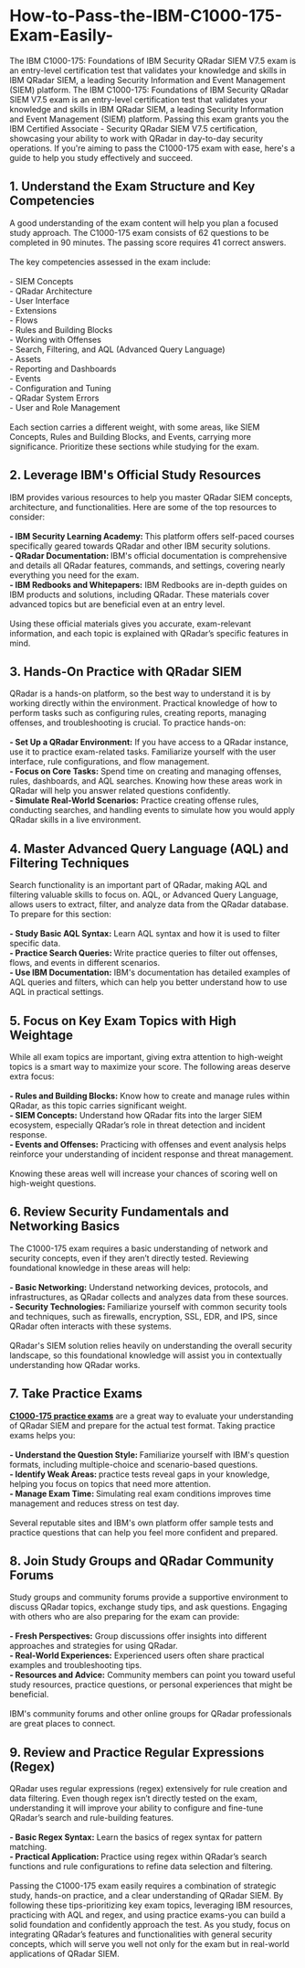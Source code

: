 # How-to-Pass-the-IBM-C1000-175-Exam-Easily-
The IBM C1000-175: Foundations of IBM Security QRadar SIEM V7.5 exam is an entry-level certification test that validates your knowledge and skills in IBM QRadar SIEM, a leading Security Information and Event Management (SIEM) platform. 
The IBM C1000-175: Foundations of IBM Security QRadar SIEM V7.5 exam is an entry-level certification test that validates your knowledge and skills in IBM QRadar SIEM, a leading Security Information and Event Management (SIEM) platform. Passing this exam grants you the IBM Certified Associate - Security QRadar SIEM V7.5 certification, showcasing your ability to work with QRadar in day-to-day security operations. If you're aiming to pass the C1000-175 exam with ease, here's a guide to help you study effectively and succeed.<br />
<h2>
	1. Understand the Exam Structure and Key Competencies
</h2>
A good understanding of the exam content will help you plan a focused study approach. The C1000-175 exam consists of 62 questions to be completed in 90 minutes. The passing score requires 41 correct answers.&nbsp;<br />
<br />
The key competencies assessed in the exam include:<br />
<br />
- SIEM Concepts<br />
- QRadar Architecture<br />
- User Interface<br />
- Extensions<br />
- Flows<br />
- Rules and Building Blocks<br />
- Working with Offenses<br />
- Search, Filtering, and AQL (Advanced Query Language)<br />
- Assets<br />
- Reporting and Dashboards<br />
- Events<br />
- Configuration and Tuning<br />
- QRadar System Errors<br />
- User and Role Management<br />
<br />
Each section carries a different weight, with some areas, like SIEM Concepts, Rules and Building Blocks, and Events, carrying more significance. Prioritize these sections while studying for the exam.<br />
<h2>
	2. Leverage IBM's Official Study Resources
</h2>
IBM provides various resources to help you master QRadar SIEM concepts, architecture, and functionalities. Here are some of the top resources to consider:<br />
<br />
<strong>- IBM Security Learning Academy: </strong>This platform offers self-paced courses specifically geared towards QRadar and other IBM security solutions.<br />
<strong>- QRadar Documentation: </strong>IBM's official documentation is comprehensive and details all QRadar features, commands, and settings, covering nearly everything you need for the exam.<br />
<strong>- IBM Redbooks and Whitepapers:</strong> IBM Redbooks are in-depth guides on IBM products and solutions, including QRadar. These materials cover advanced topics but are beneficial even at an entry level.<br />
<br />
Using these official materials gives you accurate, exam-relevant information, and each topic is explained with QRadar’s specific features in mind.<br />
<h2>
	3. Hands-On Practice with QRadar SIEM
</h2>
QRadar is a hands-on platform, so the best way to understand it is by working directly within the environment. Practical knowledge of how to perform tasks such as configuring rules, creating reports, managing offenses, and troubleshooting is crucial. To practice hands-on:<br />
<br />
<strong>- Set Up a QRadar Environment:</strong> If you have access to a QRadar instance, use it to practice exam-related tasks. Familiarize yourself with the user interface, rule configurations, and flow management.<br />
<strong>- Focus on Core Tasks:</strong> Spend time on creating and managing offenses, rules, dashboards, and AQL searches. Knowing how these areas work in QRadar will help you answer related questions confidently.<br />
<strong>- Simulate Real-World Scenarios:</strong> Practice creating offense rules, conducting searches, and handling events to simulate how you would apply QRadar skills in a live environment.<br />
<h2>
	4. Master Advanced Query Language (AQL) and Filtering Techniques
</h2>
Search functionality is an important part of QRadar, making AQL and filtering valuable skills to focus on. AQL, or Advanced Query Language, allows users to extract, filter, and analyze data from the QRadar database. To prepare for this section:<br />
<br />
<strong>- Study Basic AQL Syntax:</strong> Learn AQL syntax and how it is used to filter specific data.<br />
<strong>- Practice Search Queries: </strong>Write practice queries to filter out offenses, flows, and events in different scenarios.<br />
<strong>- Use IBM Documentation:</strong> IBM's documentation has detailed examples of AQL queries and filters, which can help you better understand how to use AQL in practical settings.<br />
<h2>
	5. Focus on Key Exam Topics with High Weightage
</h2>
While all exam topics are important, giving extra attention to high-weight topics is a smart way to maximize your score. The following areas deserve extra focus:<br />
<br />
<strong>- Rules and Building Blocks:</strong> Know how to create and manage rules within QRadar, as this topic carries significant weight.<br />
<strong>- SIEM Concepts:</strong> Understand how QRadar fits into the larger SIEM ecosystem, especially QRadar’s role in threat detection and incident response.<br />
<strong>- Events and Offenses:</strong> Practicing with offenses and event analysis helps reinforce your understanding of incident response and threat management.<br />
<br />
Knowing these areas well will increase your chances of scoring well on high-weight questions.<br />
<h2>
	6. Review Security Fundamentals and Networking Basics
</h2>
The C1000-175 exam requires a basic understanding of network and security concepts, even if they aren’t directly tested. Reviewing foundational knowledge in these areas will help:<br />
<br />
<strong>- Basic Networking:</strong> Understand networking devices, protocols, and infrastructures, as QRadar collects and analyzes data from these sources.<br />
<strong>- Security Technologies: </strong>Familiarize yourself with common security tools and techniques, such as firewalls, encryption, SSL, EDR, and IPS, since QRadar often interacts with these systems.<br />
<br />
QRadar's SIEM solution relies heavily on understanding the overall security landscape, so this foundational knowledge will assist you in contextually understanding how QRadar works.<br />
<h2>
	7. Take Practice Exams
</h2>
<strong><a href="https://www.dumpsinfo.com/exam/c1000-175/" target="_blank">C1000-175 practice exams</a></strong> are a great way to evaluate your understanding of QRadar SIEM and prepare for the actual test format. Taking practice exams helps you:<br />
<br />
<strong>- Understand the Question Style: </strong>Familiarize yourself with IBM's question formats, including multiple-choice and scenario-based questions.<br />
<strong>- Identify Weak Areas: </strong>practice tests reveal gaps in your knowledge, helping you focus on topics that need more attention.<br />
<strong>- Manage Exam Time: </strong>Simulating real exam conditions improves time management and reduces stress on test day.<br />
<br />
Several reputable sites and IBM's own platform offer sample tests and practice questions that can help you feel more confident and prepared.<br />
<h2>
	8. Join Study Groups and QRadar Community Forums
</h2>
Study groups and community forums provide a supportive environment to discuss QRadar topics, exchange study tips, and ask questions. Engaging with others who are also preparing for the exam can provide:<br />
<br />
<strong>- Fresh Perspectives:</strong> Group discussions offer insights into different approaches and strategies for using QRadar.<br />
<strong>- Real-World Experiences:</strong> Experienced users often share practical examples and troubleshooting tips.<br />
<strong>- Resources and Advice:</strong> Community members can point you toward useful study resources, practice questions, or personal experiences that might be beneficial.<br />
<br />
IBM's community forums and other online groups for QRadar professionals are great places to connect.<br />
<h2>
	9. Review and Practice Regular Expressions (Regex)
</h2>
QRadar uses regular expressions (regex) extensively for rule creation and data filtering. Even though regex isn’t directly tested on the exam, understanding it will improve your ability to configure and fine-tune QRadar’s search and rule-building features.<br />
<br />
<strong>- Basic Regex Syntax:</strong> Learn the basics of regex syntax for pattern matching.<br />
<strong>- Practical Application: </strong>Practice using regex within QRadar’s search functions and rule configurations to refine data selection and filtering.<br />
<br />
Passing the C1000-175 exam easily requires a combination of strategic study, hands-on practice, and a clear understanding of QRadar SIEM. By following these tips-prioritizing key exam topics, leveraging IBM resources, practicing with AQL and regex, and using practice exams-you can build a solid foundation and confidently approach the test. As you study, focus on integrating QRadar’s features and functionalities with general security concepts, which will serve you well not only for the exam but in real-world applications of QRadar SIEM.&nbsp;<br />
<br />
